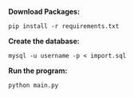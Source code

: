 **Download Packages:**

`pip install -r requirements.txt`

**Create the database:**

`mysql -u username -p < import.sql`

**Run the program:**

`python main.py`
